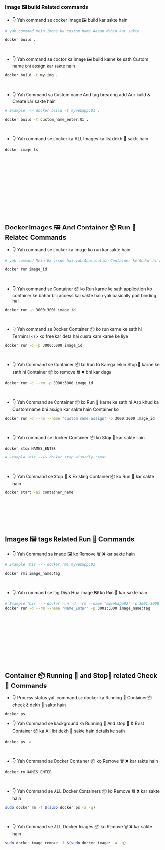 ### Image 🖼️ build Related commands

- 👇 Yah command se docker Image 🖼️ build kar sakte hain

```sh
# yah command mein image ka custom name Aasan Nahin kar sakte

docker build .
```

<br/>

- 👇 Yah command se doctor ka image 🖼️ build karne ke sath Custom name bhi assign kar sakte hain

```sh
docker build -t my-img .
```

<br/>

- 👇 Yah Command sa Custom name And tag breaking add Aur build & Create kar sakte hain

```sh
# Example --> docker build -t mywebapp:01 .

docker build -t custom_name_enter:01 .
```

<br/>

- 👇 Yah command se docker ka ALL Images ka list dekh 👀 sakte hain

```sh
docker image ls
```

<br/>
<br/>
<br/>
<br/>
<br/>
<br/>
<br/>
<br/>
<br/>
<br/>
<br/>

## Docker Images 🖼️ And Container 📦 Run 🚀 Related Commands

- 👇 Yah command se docker ka image ko run kar sakte hain

```sh
# yah command Mein Ek issue hai yah Application Container ke Andar hi accessible Hota Hai Bahar Mein accessible Nahin Hota Hai

docker run image_id
```

<br/>

- 👇 Yah command se Container 📦 ko Run karne ke sath application ko container ke bahar bhi access kar sakte hain yah basically port binding hai

```sh
docker run -p 3000:3000 image_id
```

<br/>

- 👇 Yah command se Docker Container 📦 ko run karne ke sath hi Terminal </> ko free kar deta hai dusra kam karne ke liye

```sh
docker run -d -p 3000:3000 image_id
```

<br/>

- 👇 Yah Command se Container 📦 ko Run to Karega lekin Stop 🚫 karne ke sath hi Container 📦 ko remove 🗑️ ❌ bhi kar dega

```sh
docker run -d --rm -p 3000:3000 image_id
```

<br/>

- 👇 Yah Command se Container 📦 ko Run 🚀 karne ke sath hi Aap khud ka Custom name bhi assign kar sakte hain Container ko

```sh
docker run -d --rm --name "Custom name assign" -p 3000:3000 image_id
```


<br/>

- 👇 Yah command se Docker Container 📦 ko Stop 🚫 kar sakte hain

```sh
docker stop NAMES_ENTER

# Example This ---> docker stop wizardly_raman
```

<br/>

- 👇 Yah Command se Stop 🚫 & Existing Container 📦 ko Run 🚀 kar sakte hain

```sh
docker start -ai container_name
```



<br/>
<br/>
<br/>
<br/>
<br/>

## Images 🖼️ tags Related Run 🚀 Commands

- 👇 Yah Command sa image 🖼️ ko Remove 🗑️ ❌ kar sakte hain

```sh
# Example This --> docker rmi mywebapp:02

docker rmi image_name:tag
```

<br/>

- 👇 Yah command se tag Diya Hua image 🖼️ ko Run 🚀 kar sakte hain

```sh
# Example This --> docker run -d --rm --name "mywebapp02" -p 3001:3000 mywebapp:02
docker run -d --rm --name "Name_Enter" -p 3001:3000 image_name:tag
```


<br/>
<br/>
<br/>
<br/>
<br/>
<br/>
<br/>
<br/>
<br/>


## Container 📦 Running 🚀 and Stop🚫 related Check 👀 Commands


- 👇 Process status yah command se docker ka Running 🚀 Container📦 check & dekh 👀 sakte hain

```sh
docker ps
```

- 👇 Yah Command se background ka Running 🚀 And stop 🚫 & Exist
  Container 📦 ka All list dekh 👀 sakte hain details ke sath

```sh
docker ps -a
```
<br/>

- 👇 Yah Command se Docker Container 📦 ko Remove 🗑️ ❌ kar sakte hain

```sh
docker rm NAMES_ENTER
```

<br/>

- 👇 Yah Command se ALL Docker Containers 📦 ko Remove 🗑️ ❌ kar sakte hain

```sh
sudo docker rm -f $(sudo docker ps -a -q)
```

<br/>

- 👇 Yah Command se ALL Docker Images 📦 ko Remove 🗑️ ❌ kar sakte hain

```sh
sudo docker image remove -f $(sudo docker images -a -q)
```
